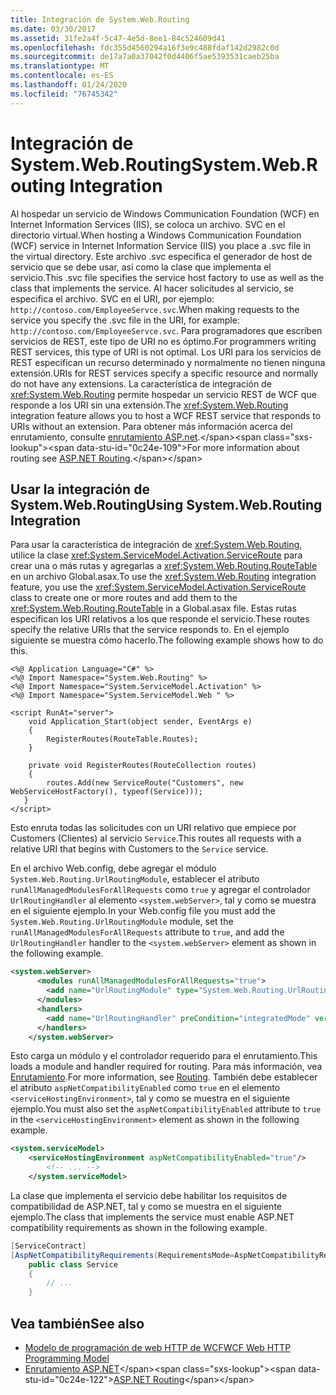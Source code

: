 ```yaml
---
title: Integración de System.Web.Routing
ms.date: 03/30/2017
ms.assetid: 31fe2a4f-5c47-4e5d-8ee1-84c524609d41
ms.openlocfilehash: fdc355d4560294a16f3e9c488fdaf142d2982c0d
ms.sourcegitcommit: de17a7a0a37042f0d4406f5ae5393531caeb25ba
ms.translationtype: MT
ms.contentlocale: es-ES
ms.lasthandoff: 01/24/2020
ms.locfileid: "76745342"
---
```

# <a name="systemwebrouting-integration"></a><span data-ttu-id="0c24e-102">Integración de System.Web.Routing</span><span class="sxs-lookup"><span data-stu-id="0c24e-102">System.Web.Routing Integration</span></span>
<span data-ttu-id="0c24e-103">Al hospedar un servicio de Windows Communication Foundation (WCF) en Internet Information Services (IIS), se coloca un archivo. SVC en el directorio virtual.</span><span class="sxs-lookup"><span data-stu-id="0c24e-103">When hosting a Windows Communication Foundation (WCF) service in Internet Information Service (IIS) you place a .svc file in the virtual directory.</span></span> <span data-ttu-id="0c24e-104">Este archivo .svc especifica el generador de host de servicio que se debe usar, así como la clase que implementa el servicio.</span><span class="sxs-lookup"><span data-stu-id="0c24e-104">This .svc file specifies the service host factory to use as well as the class that implements the service.</span></span> <span data-ttu-id="0c24e-105">Al hacer solicitudes al servicio, se especifica el archivo. SVC en el URI, por ejemplo: `http://contoso.com/EmployeeServce.svc`.</span><span class="sxs-lookup"><span data-stu-id="0c24e-105">When making requests to the service you specify the .svc file in the URI, for example: `http://contoso.com/EmployeeServce.svc`.</span></span> <span data-ttu-id="0c24e-106">Para programadores que escriben servicios de REST, este tipo de URI no es óptimo.</span><span class="sxs-lookup"><span data-stu-id="0c24e-106">For programmers writing REST services, this type of URI is not optimal.</span></span> <span data-ttu-id="0c24e-107">Los URI para los servicios de REST especifican un recurso determinado y normalmente no tienen ninguna extensión.</span><span class="sxs-lookup"><span data-stu-id="0c24e-107">URIs for REST services specify a specific resource and normally do not have any extensions.</span></span> <span data-ttu-id="0c24e-108">La característica de integración de <xref:System.Web.Routing> permite hospedar un servicio REST de WCF que responde a los URI sin una extensión.</span><span class="sxs-lookup"><span data-stu-id="0c24e-108">The <xref:System.Web.Routing> integration feature allows you to host a WCF REST service that responds to URIs without an extension.</span></span> <span data-ttu-id="0c24e-109">Para obtener más información acerca del enrutamiento, consulte [enrutamiento ASP.net](https://docs.microsoft.com/previous-versions/aspnet/cc668201(v=vs.100)).</span><span class="sxs-lookup"><span data-stu-id="0c24e-109">For more information about routing see [ASP.NET Routing](https://docs.microsoft.com/previous-versions/aspnet/cc668201(v=vs.100)).</span></span>  
  
## <a name="using-systemwebrouting-integration"></a><span data-ttu-id="0c24e-110">Usar la integración de System.Web.Routing</span><span class="sxs-lookup"><span data-stu-id="0c24e-110">Using System.Web.Routing Integration</span></span>  
 <span data-ttu-id="0c24e-111">Para usar la característica de integración de <xref:System.Web.Routing>, utilice la clase <xref:System.ServiceModel.Activation.ServiceRoute> para crear una o más rutas y agregarlas a <xref:System.Web.Routing.RouteTable> en un archivo Global.asax.</span><span class="sxs-lookup"><span data-stu-id="0c24e-111">To use the <xref:System.Web.Routing> integration feature, you use the <xref:System.ServiceModel.Activation.ServiceRoute> class to create one or more routes and add them to the <xref:System.Web.Routing.RouteTable> in a Global.asax file.</span></span> <span data-ttu-id="0c24e-112">Estas rutas especifican los URI relativos a los que responde el servicio.</span><span class="sxs-lookup"><span data-stu-id="0c24e-112">These routes specify the relative URIs that the service responds to.</span></span> <span data-ttu-id="0c24e-113">En el ejemplo siguiente se muestra cómo hacerlo.</span><span class="sxs-lookup"><span data-stu-id="0c24e-113">The following example shows how to do this.</span></span>  
  
```aspx-csharp  
<%@ Application Language="C#" %>  
<%@ Import Namespace="System.Web.Routing" %>  
<%@ Import Namespace="System.ServiceModel.Activation" %>  
<%@ Import Namespace="System.ServiceModel.Web " %>  
  
<script RunAt="server">  
    void Application_Start(object sender, EventArgs e)  
    {  
        RegisterRoutes(RouteTable.Routes);  
    }  
  
    private void RegisterRoutes(RouteCollection routes)  
    {  
        routes.Add(new ServiceRoute("Customers", new WebServiceHostFactory(), typeof(Service)));   
   }  
</script>  
```  
  
 <span data-ttu-id="0c24e-114">Esto enruta todas las solicitudes con un URI relativo que empiece por Customers (Clientes) al servicio `Service`.</span><span class="sxs-lookup"><span data-stu-id="0c24e-114">This routes all requests with a relative URI that begins with Customers to the `Service` service.</span></span>  
  
 <span data-ttu-id="0c24e-115">En el archivo Web.config, debe agregar el módulo `System.Web.Routing.UrlRoutingModule`, establecer el atributo `runAllManagedModulesForAllRequests` como `true` y agregar el controlador `UrlRoutingHandler` al elemento `<system.webServer>`, tal y como se muestra en el siguiente ejemplo.</span><span class="sxs-lookup"><span data-stu-id="0c24e-115">In your Web.config file you must add the `System.Web.Routing.UrlRoutingModule` module, set the `runAllManagedModulesForAllRequests` attribute to `true`, and add the `UrlRoutingHandler` handler to the `<system.webServer>` element as shown in the following example.</span></span>  
  
```xml  
<system.webServer>  
      <modules runAllManagedModulesForAllRequests="true">  
        <add name="UrlRoutingModule" type="System.Web.Routing.UrlRoutingModule, System.Web, Version=4.0.0.0, Culture=neutral, PublicKeyToken=b03f5f7f11d50a3a" />  
      </modules>  
      <handlers>  
        <add name="UrlRoutingHandler" preCondition="integratedMode" verb="*" path="UrlRouting.axd"/>  
      </handlers>  
    </system.webServer>  
```  
  
 <span data-ttu-id="0c24e-116">Esto carga un módulo y el controlador requerido para el enrutamiento.</span><span class="sxs-lookup"><span data-stu-id="0c24e-116">This loads a module and handler required for routing.</span></span> <span data-ttu-id="0c24e-117">Para más información, vea [Enrutamiento](../../../../docs/framework/wcf/feature-details/routing.md).</span><span class="sxs-lookup"><span data-stu-id="0c24e-117">For more information, see [Routing](../../../../docs/framework/wcf/feature-details/routing.md).</span></span> <span data-ttu-id="0c24e-118">También debe establecer el atributo `aspNetCompatibilityEnabled` como `true` en el elemento `<serviceHostingEnvironment>`, tal y como se muestra en el siguiente ejemplo.</span><span class="sxs-lookup"><span data-stu-id="0c24e-118">You must also set the `aspNetCompatibilityEnabled` attribute to `true` in the `<serviceHostingEnvironment>` element as shown in the following example.</span></span>  
  
```xml  
<system.serviceModel>  
    <serviceHostingEnvironment aspNetCompatibilityEnabled="true"/>  
        <!-- ... -->  
    </system.serviceModel>  
```  
  
 <span data-ttu-id="0c24e-119">La clase que implementa el servicio debe habilitar los requisitos de compatibilidad de ASP.NET, tal y como se muestra en el siguiente ejemplo.</span><span class="sxs-lookup"><span data-stu-id="0c24e-119">The class that implements the service must enable ASP.NET compatibility requirements as shown in the following example.</span></span>  
  
```csharp 
[ServiceContract]  
[AspNetCompatibilityRequirements(RequirementsMode=AspNetCompatibilityRequirementsMode.Allowed)]  
    public class Service  
    {  
        // ...  
    }  
```  
  
## <a name="see-also"></a><span data-ttu-id="0c24e-120">Vea también</span><span class="sxs-lookup"><span data-stu-id="0c24e-120">See also</span></span>

- [<span data-ttu-id="0c24e-121">Modelo de programación de web HTTP de WCF</span><span class="sxs-lookup"><span data-stu-id="0c24e-121">WCF Web HTTP Programming Model</span></span>](../../../../docs/framework/wcf/feature-details/wcf-web-http-programming-model.md)
- <span data-ttu-id="0c24e-122">[Enrutamiento ASP.NET](https://docs.microsoft.com/previous-versions/aspnet/cc668201(v=vs.100))</span><span class="sxs-lookup"><span data-stu-id="0c24e-122">[ASP.NET Routing](https://docs.microsoft.com/previous-versions/aspnet/cc668201(v=vs.100))</span></span>
